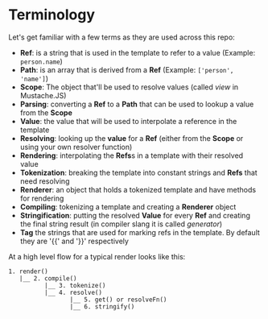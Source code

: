 # Terminology

Let's get familiar with a few terms as they are used across this repo:

* **Ref**: is a string that is used in the template to refer to a value (Example: `person.name`)
* **Path**: is an array that is derived from a **Ref** (Example: `['person', 'name']`)
* **Scope**: The object that'll be used to resolve values (called _view_ in Mustache.JS)
* **Parsing**: converting a **Ref** to a **Path** that can be used to lookup a value from the **Scope**
* **Value**: the value that will be used to interpolate a reference in the template
* **Resolving**: looking up the **value** for a **Ref** (either from the **Scope** or using your own resolver function)
* **Rendering**: interpolating the **Refs**s in a template with their resolved value
* **Tokenization**: breaking the template into constant strings and **Refs** that need resolving
* **Renderer**: an object that holds a tokenized template and have methods for rendering
* **Compiling**: tokenizing a template and creating a **Renderer** object
* **Stringification**: putting the resolved **Value** for every **Ref** and creating the
final string result (in compiler slang it is called _generator_)
* **Tag** the strings that are used for marking refs in the template. By default they are '{{' and '}}' respectively

At a high level flow for a typical render looks like this:

```
1. render()
   |__ 2. compile()
          |__ 3. tokenize()
          |__ 4. resolve()
                 |__ 5. get() or resolveFn()
                 |__ 6. stringify()
```
